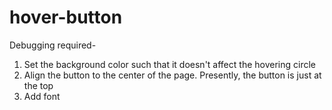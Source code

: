 # hover-button

Debugging required-


1. Set the background color such that it doesn't affect the hovering circle
2. Align the button to the center of the page. Presently, the button is just at the top
3. Add font
